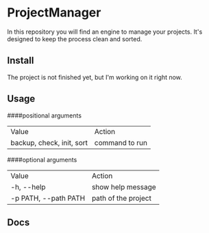 # ProjectManager
In this repository you will find an engine to manage your projects. It's designed to keep the process clean and sorted.

## Install
The project is not finished yet, but I'm working on it right now.

## Usage
####positional arguments
<table>
  <tr>
    <td>Value</td>
    <td>Action</td>
  </tr>
  <tr>
    <td>
      backup, check, init, sort
    </td>
    <td>
      command to run
    </td>
  </tr>
</table>

####optional arguments
<table>
  <tr>
    <td>Value</td>
    <td>Action</td>
  </tr>
  <tr>
    <td>-h, --help</td>
    <td>show help message</td>
  </tr>
  <tr>
    <td>
      -p PATH, --path PATH
    </td>
    <td>
      path of the project
    </td>
  </tr>
</table>

## Docs
